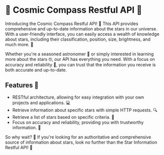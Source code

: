 # 🌟 Cosmic Compass Restful API 🚀

Introducing the Cosmic Compass Restful API! 🌟 This API provides comprehensive and up-to-date information about the stars in our universe. With a user-friendly interface, you can easily access a wealth of knowledge about stars, including their classification, position, size, brightness, and much more. 🤩

Whether you're a seasoned astronomer 🔭 or simply interested in learning more about the stars 🤓, our API has everything you need. With a focus on accuracy and reliability 💯, you can trust that the information you receive is both accurate and up-to-date.

## Features 🎉

- RESTful architecture, allowing for easy integration with your own projects and applications. 💻
- Retrieve information about specific stars with simple HTTP requests. 🔍
- Retrieve a list of stars based on specific criteria. 🔎
- Focus on accuracy and reliability, providing you with trustworthy information. 💯

So why wait? 🤔 If you're looking for an authoritative and comprehensive source of information about stars, look no further than the Star Information Restful API! 🌟
